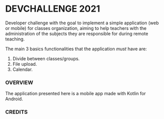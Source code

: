 # DEVCHALLENGE 2021
Developer challenge with the goal to implement a simple application (web or mobile) for classes organization, aiming to help teachers with the administration of the subjects they are responsible for during remote teaching.

The main 3 basics functionalities that the application *must* have are: 
1. Divide between classes/groups.
2. File upload.
3. Calendar.

### OVERVIEW
The application presented here is a mobile app made with Kotlin for Android. 

### CREDITS
